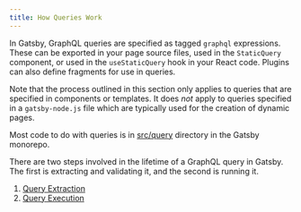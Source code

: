 ```yaml
---
title: How Queries Work
---
```


In Gatsby, GraphQL queries are specified as tagged `graphql` expressions. These can be exported in your page source files, used in the `StaticQuery` component, or used in the `useStaticQuery` hook in your React code. Plugins can also define fragments for use in queries.

Note that the process outlined in this section only applies to queries that are specified in components or templates. It does _not_ apply to queries specified in a `gatsby-node.js` file which are typically used for the creation of dynamic pages.

Most code to do with queries is in [src/query](https://github.com/gatsbyjs/gatsby/tree/master/packages/gatsby/src/query) directory in the Gatsby monorepo.

There are two steps involved in the lifetime of a GraphQL query in Gatsby. The first is extracting and validating it, and the second is running it.

1. [Query Extraction](/docs/query-extraction/)
2. [Query Execution](/docs/query-execution/)
